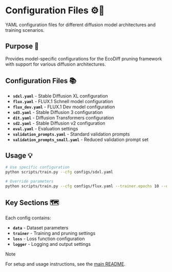 # Configuration Files ⚙️📄

YAML configuration files for different diffusion model architectures and training scenarios.

## Purpose 🎯

Provides model-specific configurations for the EcoDiff pruning framework with support for various diffusion architectures.

## Configuration Files 📚

- **`sdxl.yaml`** - Stable Diffusion XL configuration
- **`flux.yaml`** - FLUX.1 Schnell model configuration  
- **`flux_dev.yaml`** - FLUX.1 Dev model configuration
- **`sd3.yaml`** - Stable Diffusion 3 configuration
- **`dit.yaml`** - Diffusion Transformers configuration
- **`sd2.yaml`** - Stable Diffusion v2 configuration
- **`eval.yaml`** - Evaluation settings
- **`validation_prompts.yaml`** - Standard validation prompts
- **`validation_prompts_small.yaml`** - Reduced validation prompt set

## Usage 💡

```bash
# Use specific configuration
python scripts/train.py --cfg configs/sdxl.yaml

# Override parameters
python scripts/train.py --cfg configs/flux.yaml --trainer.epochs 10 --data.size 500
```

## Key Sections 🗺️

Each config contains:
- **`data`** - Dataset parameters  
- **`trainer`** - Training and pruning settings
- **`loss`** - Loss function configuration
- **`logger`** - Logging and output settings

> [!NOTE]
> For setup and usage instructions, see the [main README](../README.md).
